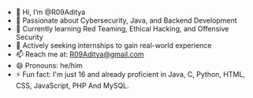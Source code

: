 - 👋 Hi, I’m @R09Aditya  
- 👀 Passionate about Cybersecurity, Java, and Backend Development
- 🌱 Currently learning Red Teaming, Ethical Hacking, and Offensive Security 
- 💼 Actively seeking internships to gain real-world experience  
- 📫 Reach me at: R09Aditya@gmail.com  
- 😄 Pronouns: he/him  
- ⚡ Fun fact: I'm just 16 and already proficient in Java, C, Python, HTML, CSS, JavaScript, PHP And MySQL.
